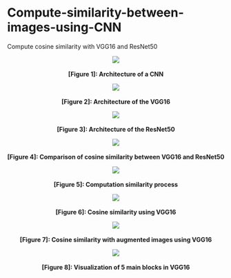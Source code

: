# Compute-similarity-between-images-using-CNN
Compute cosine similarity with VGG16 and ResNet50 


<p align="center">
  <kbd>
  <img src="https://user-images.githubusercontent.com/56866008/137598085-584eaf0d-441b-4217-97e0-7af7a1228514.png"><br>
  </kbd><br>
  <b>[Figure 1]: Architecture of a CNN</b><br>
</p>


<p align="center">
  <kbd>
  <img src="https://user-images.githubusercontent.com/56866008/137598094-91f2f04d-6575-4df7-b006-573ac8681b2f.png"><br>
  </kbd><br>
  <b>[Figure 2]: Architecture of the VGG16</b><br>
</p>

<p align="center">
  <kbd>
  <img src="https://user-images.githubusercontent.com/56866008/137598096-807b486a-91f4-45a9-9a2f-10f4cc16d59d.png"><br>
  </kbd><br>
  <b>[Figure 3]: Architecture of the ResNet50</b><br>
</p>

<p align="center">
  <kbd>
  <img src="https://user-images.githubusercontent.com/56866008/137598343-0b390129-f0df-4bc1-b3eb-d12e44d3c724.JPG"><br>
  </kbd><br>
  <b>[Figure 4]: Comparison of cosine similarity between VGG16 and ResNet50</b><br>
</p>

<p align="center">
  <kbd>
  <img src="https://user-images.githubusercontent.com/56866008/137598327-f3ec9f62-cac8-44c8-8141-8bbe3d39757c.JPG"><br>
  </kbd><br>
  <b>[Figure 5]: Computation similarity process</b><br>
</p>

<p align="center">
  <kbd>
  <img src="https://user-images.githubusercontent.com/56866008/137598110-11e9eff3-58d1-443d-be09-e291aa9bdac7.JPG"><br>
  </kbd><br>
  <b>[Figure 6]: Cosine similarity using VGG16</b><br>
</p>

<p align="center">
  <kbd>
  <img src="https://user-images.githubusercontent.com/56866008/137598359-6f69245d-7eee-4a98-a544-1279d2e64166.JPG"><br>
  </kbd><br>
  <b>[Figure 7]: Cosine similarity with augmented images using VGG16</b><br>
</p>

<p align="center">
  <kbd>
  <img src="https://user-images.githubusercontent.com/56866008/137598149-b25bf80c-4d16-4b25-880e-321b1f7f9e0a.gif"><br>
  </kbd><br>
  <b>[Figure 8]: Visualization of 5 main blocks in VGG16</b><br>
</p>
